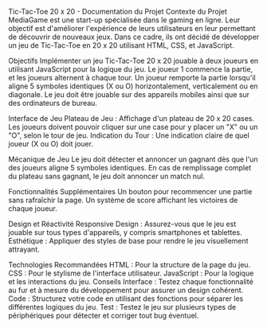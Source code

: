 Tic-Tac-Toe 20 x 20 - Documentation du Projet
Contexte du Projet
MediaGame est une start-up spécialisée dans le gaming en ligne. Leur objectif est d'améliorer l'expérience de leurs utilisateurs en leur permettant de découvrir de nouveaux jeux. Dans ce cadre, ils ont décidé de développer un jeu de Tic-Tac-Toe en 20 x 20 utilisant HTML, CSS, et JavaScript.

Objectifs
Implémenter un jeu Tic-Tac-Toe 20 x 20 jouable à deux joueurs en utilisant JavaScript pour la logique du jeu.
Le joueur 1 commence la partie, et les joueurs alternent à chaque tour.
Un joueur remporte la partie lorsqu'il aligne 5 symboles identiques (X ou O) horizontalement, verticalement ou en diagonale.
Le jeu doit être jouable sur des appareils mobiles ainsi que sur des ordinateurs de bureau.


Interface de Jeu
Plateau de Jeu : Affichage d'un plateau de 20 x 20 cases. Les joueurs doivent pouvoir cliquer sur une case pour y placer un "X" ou un "O", selon le tour de jeu.
Indication du Tour : Une indication claire de quel joueur (X ou O) doit jouer.


Mécanique de Jeu
Le jeu doit détecter et annoncer un gagnant dès que l'un des joueurs aligne 5 symboles identiques.
En cas de remplissage complet du plateau sans gagnant, le jeu doit annoncer un match nul.

Fonctionnalités Supplémentaires
Un bouton pour recommencer une partie sans rafraîchir la page.
Un système de score affichant les victoires de chaque joueur.

Design et Réactivité
Responsive Design : Assurez-vous que le jeu est jouable sur tous types d'appareils, y compris smartphones et tablettes.
Esthétique : Appliquer des styles de base pour rendre le jeu visuellement attrayant.

Technologies Recommandées
HTML : Pour la structure de la page du jeu.
CSS : Pour le stylisme de l'interface utilisateur.
JavaScript : Pour la logique et les interactions du jeu.
Conseils
Interface : Testez chaque fonctionnalité au fur et à mesure du développement pour assurer un design cohérent.
Code : Structurez votre code en utilisant des fonctions pour séparer les différentes logiques du jeu.
Test : Testez le jeu sur plusieurs types de périphériques pour détecter et corriger tout bug éventuel.
